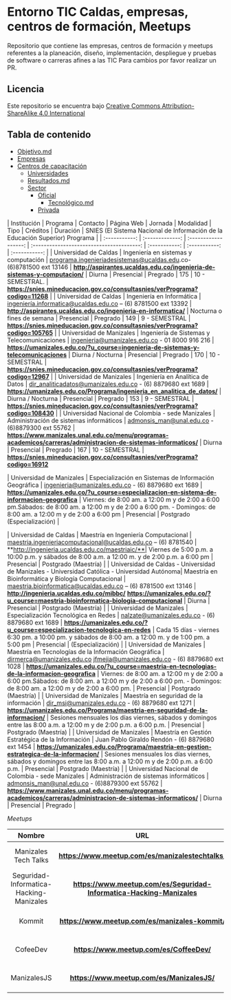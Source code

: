 # Entorno TIC Caldas, empresas, centros de formación, Meetups 

Repositorio que contiene las empresas, centros de formación y meetups referentes a la planeación, diseño, implementación, despliegue y pruebas de software o carreras afines a las TIC  Para cambios por favor realizar un PR.

## Licencia

Este repositorio se encuentra bajo [Creative Commons Attribution-ShareAlike 4.0 International](https://creativecommons.org/licenses/by-sa/4.0/legalcode)

## Tabla de contenido

  * [Objetivo.md](./Objetivo.md)
  * [Empresas](./Empresas.md)
  * [Centros de capacitación](./Estudio)
    * [Universidades](./Estudio/Universidades)
     * [Resultados.md](./Estudio/Universidades/Resultados.md)
     * [Sector](./Estudio/Universidades/Sector)
        * [Oficial](./Estudio/Universidades/Sector/Oficial)
          * [Tecnológico.md](./Estudio/Universidades/Sector/Oficial/Tecnológico.md)
        * [Privada](./Estudio/Universidades/Sector/Privada)
     
   
  
  














| Institución    |  Programa  | Contacto    |         Página Web                   |  Jornada | Modalidad | Tipo | Créditos | Duración | SNIES (El Sistema Nacional de Información de la Educación Superior) Programa |
| :-----------: | :-------------:   | :------------------: | :---------------------------------------: | :-----------: |  :-----------: |  :-----------: |
| Universidad de Caldas | Ingeniería en sistemas y computación  | programa.ingenieriadesistemas@ucaldas.edu.co- (6)8781500 ext 13146  | **http://aspirantes.ucaldas.edu.co/ingenieria-de-sistemas-y-computacion/** | Diurna | Presencial | Pregrado | 175 | 10 - SEMESTRAL. | **https://snies.mineducacion.gov.co/consultasnies/verPrograma?codigo=11268** |
| Universidad de Caldas  | Ingeniería en Informática |  ingeniería.informatica@ucaldas.edu.co – (6) 8781500 ext 13392 | **http://aspirantes.ucaldas.edu.co/ingenieria-en-informatica/** | Nocturna o fines de semana | Presencial | Pregrado | 149 | 9 - SEMESTRAL | **https://snies.mineducacion.gov.co/consultasnies/verPrograma?codigo=105765** |
| Universidad de Manizales | Ingeniería de Sistemas y Telecomunicaciones  | ingenieria@umanizales.edu.co - 01 8000 916 216  | **https://umanizales.edu.co/?u_course=ingenieria-de-sistemas-y-telecomunicaciones** | Diurna / Nocturna | Presencial | Pregrado | 170 | 10 - SEMESTRAL | **https://snies.mineducacion.gov.co/consultasnies/verPrograma?codigo=12967** |
| Universidad de Manizales | Ingeniería en Analítica de Datos  | dir_analiticadatos@umanizales.edu.co - (6) 8879680 ext 1689  | **https://umanizales.edu.co/Programa/ingenieria_en_analitica_de_datos/** | Diurna / Nocturna | Presencial | Pregrado | 153 | 9 - SEMESTRAL | **https://snies.mineducacion.gov.co/consultasnies/verPrograma?codigo=108430** |
| Universidad Nacional de Colombia - sede Manizales | Administración de sistemas informáticos  | admonsis_man@unal.edu.co - (6)8879300 ext 55762  | **https://www.manizales.unal.edu.co/menu/programas-academicos/carreras/administracion-de-sistemas-informaticos/** | Diurna | Presencial | Pregrado | 167 | 10 - SEMESTRAL | **https://snies.mineducacion.gov.co/consultasnies/verPrograma?codigo=16912**

| Universidad de Manizales | Especialización en Sistemas de Información Geográfica  | ingenieria@umanizales.edu.co - (6) 8879680 ext 1689  | **https://umanizales.edu.co/?u_course=especializacion-en-sistema-de-informacion-geografica** | Viernes: de 8:00 am. a 12:00 m y de 2:00 a 6:00 pm.Sábados: de 8:00 am. a 12:00 m y de 2:00 a 6:00 pm. - Domingos: de 8:00 am. a 12:00 m y de 2:00 a 6:00 pm | Presencial | Postgrado (Especialización) |



| Universidad de Caldas | Maestría en Ingeniería Computacional |  maestria.ingenieriacomputacional@ucaldas.edu.co – (6) 8781540  | **http://ingenieria.ucaldas.edu.co/maestriaic/**| Viernes de 5:00 p.m. a 10:00 p.m. y sábados de 8:00 a.m. a 12:00 m. y de 2:00 p.m. a 6:00 pm |  Presencial | Postgrado (Maestría) |
| Universidad de Caldas - Universidad de Manizales - Universidad Católica - Universidad Autónoma| Maestría en Bioinformática y Biología Computacional |  maestria.bioinformatica@ucaldas.edu.co – (6) 8781500 ext 13146 | **http://ingenieria.ucaldas.edu.co/mibbc/** **https://umanizales.edu.co/?u_course=maestria-bioinformatica-biologia-computacional** | Diurna |  Presencial | Postgrado (Maestría) |
| Universidad de Manizales | Especialización Tecnológica en Redes  | nalzate@umanizales.edu.co - (6) 8879680 ext 1689  | **https://umanizales.edu.co/?u_course=especializacion-tecnologica-en-redes** | Cada 15 días - viernes 6:30 pm. a 10:00 pm. y sábados de 8:00 am. a 12:00 m. y de 1:00 pm. a 5:00 pm | Presencial | (Especialización) |
| Universidad de Manizales | Maestría en Tecnologías de la Información Geográfica | dirmerca@umanizales.edu.co jfmejia@umanizales.edu.co - (6) 8879680 ext 1028  | **https://umanizales.edu.co/?u_course=maestria-en-tecnologias-de-la-informacion-geografica** | Viernes: de 8:00 am. a 12:00 m y de 2:00 a 6:00 pm.Sábados: de 8:00 am. a 12:00 m y de 2:00 a 6:00 pm. - Domingos: de 8:00 am. a 12:00 m y de 2:00 a 6:00 pm. | Presencial | Postgrado (Maestría) |
| Universidad de Manizales | Maestría en seguridad de la información | dir_msi@umanizales.edu.co - (6) 8879680 ext 1271  | **https://umanizales.edu.co/Programa/maestria-en-seguridad-de-la-informacion/** | Sesiones mensuales los días viernes, sábados y domingos entre las 8:00 a.m. a 12:00 m y de 2:00 p.m. a 6:00 p.m. | Presencial | Postgrado (Maestría) |
| Universidad de Manizales | Maestría en Gestión Estratégica de la Información | Juan Pablo Giraldo Rendón - (6) 8879680 ext 1454  | **https://umanizales.edu.co/Programa/maestria-en-gestion-estrategica-de-la-informacion/** | Sesiones mensuales los días viernes, sábados y domingos entre las 8:00 a.m. a 12:00 m y de 2:00 p.m. a 6:00 p.m. | Presencial | Postgrado (Maestría) |
| Universidad Nacional de Colombia - sede Manizales | Administración de sistemas informáticos  | admonsis_man@unal.edu.co - (6)8879300 ext 55762  | **https://www.manizales.unal.edu.co/menu/programas-academicos/carreras/administracion-de-sistemas-informaticos/** | Diurna | Presencial | Pregrado |



*Meetups*

| Nombre    |  URL   |  Organizador    |  Contacto     | 
| :-----------: | :-------------:   | :------------------: | :---------------------------------------: | 
| Manizales Tech Talks | **https://www.meetup.com/es/manizalestechtalks/** | Jhon Edison Castro Sánchez | **https://twitter.com/edisoncast**  |
| Seguridad-Informatica-Hacking-Manizales | **https://www.meetup.com/es/Seguridad-Informatica-Hacking-Manizales** | Jaime Andrés Restrepo | **https://twitter.com/DragonJAR**  |
| Kommit | **https://www.meetup.com/es/manizales-kommit/** | Talent growing experts | **https://www.meetup.com/es/manizales-kommit/members/262623312/profile/**  |
| CofeeDev | **https://www.meetup.com/es/CoffeeDev/** | Gian Carlos Figueroa Revelo | **https://twitter.com/giancafigueroa**  |
| ManizalesJS | **https://www.meetup.com/es/ManizalesJS/** | Germán Mauricio Muñoz | **https://twitter.com/mauriciomunoz**  |











